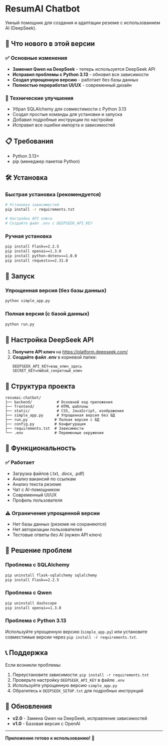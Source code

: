 # ResumAI Chatbot

Умный помощник для создания и адаптации резюме с использованием AI (DeepSeek).

## 🚀 Что нового в этой версии

### ✅ Основные изменения
- **Заменил Qwen на DeepSeek** - теперь используется DeepSeek API
- **Исправил проблемы с Python 3.13** - обновил все зависимости
- **Создал упрощенную версию** - работает без базы данных
- **Полностью переработал UI/UX** - современный дизайн

### 🔧 Технические улучшения
- Убрал SQLAlchemy для совместимости с Python 3.13
- Создал простые команды для установки и запуска
- Добавил подробные инструкции по настройке
- Исправил все ошибки импорта и зависимостей

## 📋 Требования

- Python 3.13+
- pip (менеджер пакетов Python)

## 🛠️ Установка

### Быстрая установка (рекомендуется)
```bash
# Установка зависимостей
pip install -r requirements.txt

# Настройка API ключа
# Создайте файл .env с DEEPSEEK_API_KEY
```

### Ручная установка
```bash
pip install Flask==2.2.5
pip install openai==1.3.0
pip install python-dotenv==1.0.0
pip install requests==2.31.0
```

## 🚀 Запуск

### Упрощенная версия (без базы данных)
```bash
python simple_app.py
```

### Полная версия (с базой данных)
```bash
python run.py
```

## 🔑 Настройка DeepSeek API

1. **Получите API ключ** на https://platform.deepseek.com/
2. **Создайте файл .env** в корневой папке:
   ```
   DEEPSEEK_API_KEY=ваш_ключ_здесь
   SECRET_KEY=любой_секретный_ключ
   ```

## 📁 Структура проекта

```
resumai-chatbot/
├── backend/           # Основной код приложения
├── frontend/          # HTML шаблоны
├── static/            # CSS, JavaScript, изображения
├── simple_app.py      # Упрощенная версия без БД
├── run.py            # Полная версия с БД
├── config.py         # Конфигурация
├── requirements.txt  # Зависимости
└── .env              # Переменные окружения
```

## 🎯 Функциональность

### ✅ Работает
- Загрузка файлов (.txt, .docx, .pdf)
- Анализ вакансий по ссылкам
- Анализ текста резюме
- Чат с AI-помощником
- Современный UI/UX
- Профиль пользователя

### ⚠️ Ограничения упрощенной версии
- Нет базы данных (резюме не сохраняются)
- Нет авторизации пользователей
- Тестовые ответы без AI (нужен API ключ)

## 🐛 Решение проблем

### Проблема с SQLAlchemy
```bash
pip uninstall flask-sqlalchemy sqlalchemy
pip install Flask==2.2.5
```

### Проблема с Qwen
```bash
pip uninstall dashscope
pip install openai==1.3.0
```

### Проблема с Python 3.13
Используйте упрощенную версию (`simple_app.py`) или установите совместимые версии через `pip install -r requirements.txt`.

## 📞 Поддержка

Если возникли проблемы:
1. Переустановите зависимости: `pip install -r requirements.txt`
2. Проверьте настройку `DEEPSEEK_API_KEY` в файле `.env`
3. Используйте упрощенную версию `simple_app.py`
4. Обратитесь к `DEEPSEEK_SETUP.txt` для подробных инструкций

## 🔄 Обновления

- **v2.0** - Замена Qwen на DeepSeek, исправление зависимостей
- **v1.0** - Базовая версия с OpenAI

---

**Приложение готово к использованию!** 🎉

